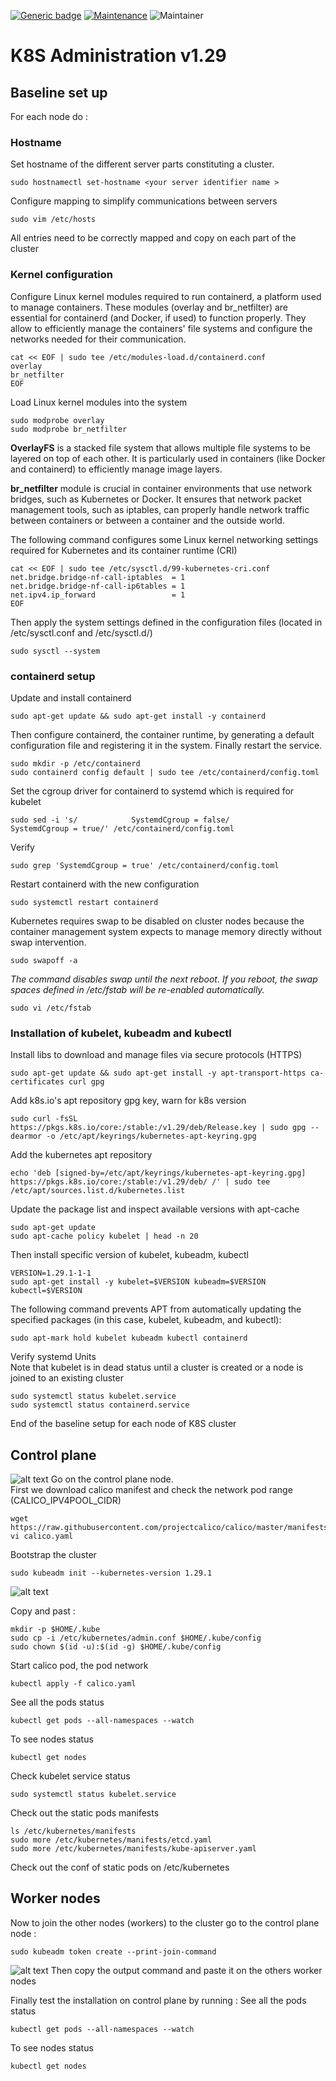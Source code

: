 [![Generic badge](https://img.shields.io/badge/Version-1.0-<COLOR>.svg)](https://shields.io/)
[![Maintenance](https://img.shields.io/badge/Maintained%3F-yes-green.svg)](https://GitHub.com/Naereen/StrapDown.js/graphs/commit-activity)
![Maintainer](https://img.shields.io/badge/maintainer-raphael.chir@gmail.com-blue)
# K8S Administration v1.29

## Baseline set up
For each node do :

### Hostname

Set hostname of the different server parts constituting a cluster.
```
sudo hostnamectl set-hostname <your server identifier name >
```
Configure mapping to simplify communications between servers
```
sudo vim /etc/hosts
```
All entries need to be correctly mapped and copy on each part of the cluster

### Kernel configuration
Configure Linux kernel modules required to run containerd, a platform used to manage containers. These modules (overlay and br_netfilter) are essential for containerd (and Docker, if used) to function properly. They allow to efficiently manage the containers' file systems and configure the networks needed for their communication.
```
cat << EOF | sudo tee /etc/modules-load.d/containerd.conf
overlay
br_netfilter
EOF
```
Load Linux kernel modules into the system
```
sudo modprobe overlay
sudo modprobe br_netfilter
```
**OverlayFS** is a stacked file system that allows multiple file systems to be layered on top of each other. It is particularly used in containers (like Docker and containerd) to efficiently manage image layers.

**br_netfilter** module is crucial in container environments that use network bridges, such as Kubernetes or Docker. It ensures that network packet management tools, such as iptables, can properly handle network traffic between containers or between a container and the outside world.

The following command configures some Linux kernel networking settings required for Kubernetes and its container runtime (CRI)
```
cat << EOF | sudo tee /etc/sysctl.d/99-kubernetes-cri.conf
net.bridge.bridge-nf-call-iptables  = 1
net.bridge.bridge-nf-call-ip6tables = 1
net.ipv4.ip_forward                 = 1
EOF
```
Then apply the system settings defined in the configuration files (located in /etc/sysctl.conf and /etc/sysctl.d/)
```
sudo sysctl --system
```
### containerd setup
Update and install containerd
```
sudo apt-get update && sudo apt-get install -y containerd
```
Then configure containerd, the container runtime, by generating a default configuration file and registering it in the system. Finally restart the service.
```
sudo mkdir -p /etc/containerd
sudo containerd config default | sudo tee /etc/containerd/config.toml
```
Set the cgroup driver for containerd to systemd which is required for kubelet
```
sudo sed -i 's/            SystemdCgroup = false/            SystemdCgroup = true/' /etc/containerd/config.toml            
```
Verify 
```
sudo grep 'SystemdCgroup = true' /etc/containerd/config.toml
```
Restart containerd with the new configuration
```
sudo systemctl restart containerd
```
Kubernetes requires swap to be disabled on cluster nodes because the container management system expects to manage memory directly without swap intervention.  
```
sudo swapoff -a
```
*The command disables swap until the next reboot. If you reboot, the swap spaces defined in /etc/fstab will be re-enabled automatically.*
```
sudo vi /etc/fstab
```

### Installation of kubelet, kubeadm and kubectl
Install libs to download and manage files via secure protocols (HTTPS)
```
sudo apt-get update && sudo apt-get install -y apt-transport-https ca-certificates curl gpg
```
Add k8s.io's apt repository gpg key, warn for k8s version
```
sudo curl -fsSL https://pkgs.k8s.io/core:/stable:/v1.29/deb/Release.key | sudo gpg --dearmor -o /etc/apt/keyrings/kubernetes-apt-keyring.gpg
```
Add the kubernetes apt repository
```
echo 'deb [signed-by=/etc/apt/keyrings/kubernetes-apt-keyring.gpg] https://pkgs.k8s.io/core:/stable:/v1.29/deb/ /' | sudo tee /etc/apt/sources.list.d/kubernetes.list
```
Update the package list and inspect available versions with apt-cache
```
sudo apt-get update
sudo apt-cache policy kubelet | head -n 20
```

Then install specific version of kubelet, kubeadm, kubectl
```
VERSION=1.29.1-1-1
sudo apt-get install -y kubelet=$VERSION kubeadm=$VERSION kubectl=$VERSION
```
The following command prevents APT from automatically updating the specified packages (in this case, kubelet, kubeadm, and kubectl):
```
sudo apt-mark hold kubelet kubeadm kubectl containerd
```

Verify systemd Units  
Note that kubelet is in dead status until a cluster is created or a node is joined to an existing cluster
```
sudo systemctl status kubelet.service
sudo systemctl status containerd.service
```

End of the baseline setup for each node of K8S cluster

## Control plane

![alt text](image.png)
Go on the control plane node.  
First we download calico manifest and check the network pod range (CALICO_IPV4POOL_CIDR)
```
wget https://raw.githubusercontent.com/projectcalico/calico/master/manifests/calico.yaml
vi calico.yaml
```
Bootstrap the cluster
```
sudo kubeadm init --kubernetes-version 1.29.1
```
![alt text](image-1.png)

Copy and past :
```
mkdir -p $HOME/.kube
sudo cp -i /etc/kubernetes/admin.conf $HOME/.kube/config
sudo chown $(id -u):$(id -g) $HOME/.kube/config
```

Start calico pod, the pod network 
```
kubectl apply -f calico.yaml
```
See all the pods status 
```
kubectl get pods --all-namespaces --watch
```
To see nodes status
```
kubectl get nodes
```
Check kubelet service status
```
sudo systemctl status kubelet.service
```

Check out the static pods manifests
```
ls /etc/kubernetes/manifests
sudo more /etc/kubernetes/manifests/etcd.yaml
sudo more /etc/kubernetes/manifests/kube-apiserver.yaml
```
Check out the conf of static pods on /etc/kubernetes
## Worker nodes
Now to join the other nodes (workers) to the cluster go to the control plane node :
```
sudo kubeadm token create --print-join-command
```
![alt text](image-2.png)
Then copy the output command and paste it on the others worker nodes

Finally test the installation on control plane by running :
See all the pods status 
```
kubectl get pods --all-namespaces --watch
```
To see nodes status
```
kubectl get nodes
```
